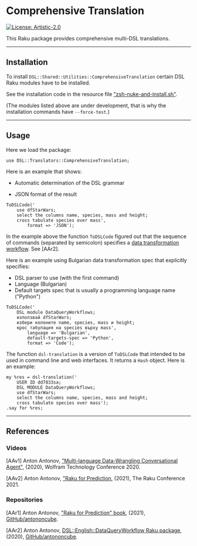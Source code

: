 # Comprehensive Translation

[![License: Artistic-2.0](https://img.shields.io/badge/License-Artistic%202.0-0298c3.svg)](https://opensource.org/licenses/Artistic-2.0)

This Raku package provides comprehensive multi-DSL translations.

-------

## Installation

To install 
`DSL::Shared::Utilities::ComprehensiveTranslation` 
certain DSL Raku modules have to be installed.

See the installation code in the resource file ["zsh-nuke-and-install.sh"](./resources/zsh-nuke-and-install.sh). 

(The modules listed above are under development, that is why the installation commands have `--force-test`.)

-------

## Usage

Here we load the package:

```perl6
use DSL::Translators::ComprehensiveTranslation;
```

Here is an example that shows:

- Automatic determination of the DSL grammar

- JSON format of the result

```perl6
ToDSLCode('
    use dfStarWars;
    select the columns name, species, mass and height;
    cross tabulate species over mass', 
        format => 'JSON');
```

In the example above the function `ToDSLCode` figured out that the sequence of commands (separated by semicolon)
specifies a 
[data transformation workflow](https://github.com/antononcube/Raku-DSL-English-DataQueryWorkflows). 
See [AAr2].

Here is an example using Bulgarian data transformation spec that explicitly specifies:

- DSL parser to use (with the first command)
- Language (Bulgarian)
- Default targets spec that is usually a programming language name ("Python") 

```perl6
ToDSLCode('
    DSL module DataQueryWorkflows;
    използвай dfStarWars;
    избери колоните name, species, mass и height;
    крос табулация на species върху mass', 
        language => 'Bulgarian',
        default-targets-spec => 'Python',
        format => 'Code');
```

The function `dsl-translation` is a version of `ToDSLCode` that intended to be used in 
command line and web interfaces. It returns a `Hash` object. Here is an example:

```perl6
my %res = dsl-translation('
    USER ID dd7833sa;
    DSL MODULE DataQueryWorkflows;
    use dfStarWars;
    select the columns name, species, mass and height;
    cross tabulate species over mass');
.say for %res;
```

------

## References

### Videos

[AAv1] Anton Antonov,
["Multi-language Data-Wrangling Conversational Agent"](https://www.youtube.com/watch?v=pQk5jwoMSxs),
(2020),
Wolfram Technology Conference 2020.

[AAv2] Anton Antonov,
["Raku for Prediction](https://www.youtube.com/watch?v=frpCBjbQtnA),
(2021),
The Raku Conference 2021.

### Repositories

[AAr1] Anton Antonov,
["Raku for Prediction" book](https://github.com/antononcube/RakuForPrediction-book),
(2021),
[GitHub/antononcube](https://github.com/antononcube).

[AAr2] Anton Antonov,
[DSL::English::DataQueryWorkflow Raku package](https://github.com/antononcube/Raku-DSL-English-DataQueryWorkflows),
(2020),
[GitHub/antononcube](https://github.com/antononcube).
